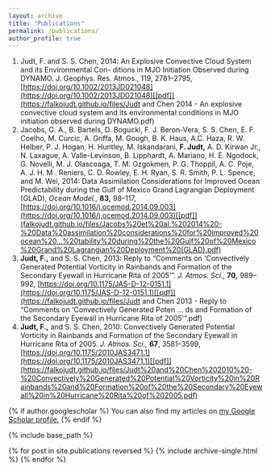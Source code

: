 ```yaml
---
layout: archive
title: "Publications"
permalink: /publications/
author_profile: true
---
```


1. Judt, F. and S. S. Chen, 2014: An Explosive Convective Cloud System and its Environmental Con- ditions in MJO Initiation Observed during DYNAMO. J. Geophys. Res. Atmos., 119, 2781–2795, [https://doi.org/10.1002/2013JD021048](https://doi.org/10.1002/2013JD021048)[[pdf]](https://falkojudt.github.io/files/Judt and Chen 2014 - An explosive convective cloud system and its environmental conditions in MJO initiation observed during DYNAMO.pdf)
2. Jacobs, G. A., B. Bartels, D. Bogucki, F. J. Beron-Vera, S. S. Chen, E. F. Coelho, M. Curcic, A. Griffa, M. Gough, B. K. Haus, A.C. Haza, R. W. Helber, P. J. Hogan, H. Huntley, M. Iskandarani, **F. Judt,** A. D. Kirwan Jr., N. Laxague, A. Valle-Levinson, B. Lipphardt, A. Mariano, H. E. Ngodock, G. Novelli, M. J. Olascoaga, T. M. Ozgokmen, P. G. Thoppil, A. C. Poje, A. J. H. M . Reniers, C. D. Rowley, E. H. Ryan, S. R. Smith, P. L. Spence, and M. Wei, 2014: Data Assimilation Considerations for Improved Ocean Predictability during the Gulf of Mexico Grand Lagrangian Deployment (GLAD), *Ocean Model.,* **83,** 98–117, [https://doi.org/10.1016/j.ocemod.2014.09.003](https://doi.org/10.1016/j.ocemod.2014.09.003)[[pdf]](falkojudt.github.io/files/Jacobs%20et%20al.%202014%20-%20Data%20assimilation%20considerations%20for%20improved%20ocean%20...%20tability%20during%20the%20Gulf%20of%20Mexico%20Grand%20Lagrangian%20Deployment%20(GLAD).pdf)
3. **Judt, F.,** and S. S. Chen, 2013: Reply to “Comments on ‘Convectively Generated Potential Vorticity in Rainbands and Formation of the Secondary Eyewall in Hurricane Rita of 2005’”. *J. Atmos. Sci.,* **70,** 989–992, [https://doi.org/10.1175/JAS-D-12-0151.1](https://doi.org/10.1175/JAS-D-12-0151.1)[[pdf]](https://falkojudt.github.io/files/Judt and Chen 2013 - Reply to “Comments on ‘Convectively Generated Poten ... ds and Formation of the Secondary Eyewall in Hurricane Rita of 2005'”.pdf)
4. **Judt, F.,** and S. S. Chen, 2010: Convectively Generated Potential Vorticity in Rainbands and Formation of the Secondary Eyewall in Hurricane Rita of 2005. *J. Atmos. Sci.,* **67**, 3581–3599, [https://doi.org/10.1175/2010JAS3471.1](https://doi.org/10.1175/2010JAS3471.1)[[pdf]](https://falkojudt.github.io/files/Judt%20and%20Chen%202010%20-%20Convectively%20Generated%20Potential%20Vorticity%20in%20Rainbands%20and%20Formation%20of%20the%20Secondary%20Eyewall%20in%20Hurricane%20Rita%20of%202005.pdf)

{% if author.googlescholar %}
  You can also find my articles on <u><a href="{{author.googlescholar}}">my Google Scholar profile</a>.</u>
{% endif %}

{% include base_path %}

{% for post in site.publications reversed %}
  {% include archive-single.html %}
{% endfor %}
